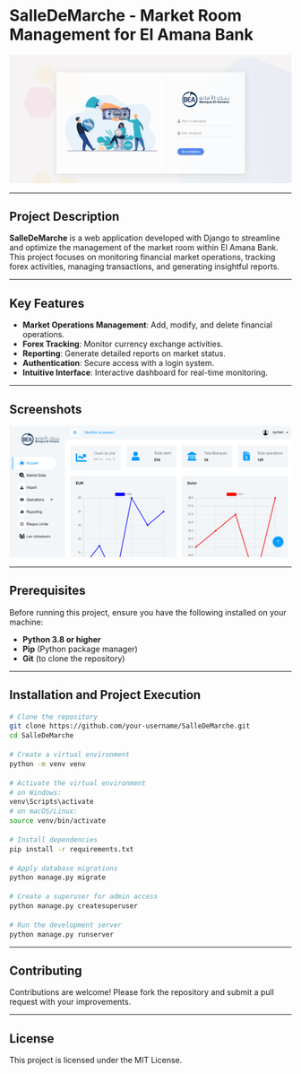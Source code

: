 # **SalleDeMarche - Market Room Management for El Amana Bank**

![Project Banner](static/img/login.png)  

---

## **Project Description**
**SalleDeMarche** is a web application developed with Django to streamline and optimize the management of the market room within El Amana Bank. This project focuses on monitoring financial market operations, tracking forex activities, managing transactions, and generating insightful reports.

---

## **Key Features**
- **Market Operations Management**: Add, modify, and delete financial operations.
- **Forex Tracking**: Monitor currency exchange activities.
- **Reporting**: Generate detailed reports on market status.
- **Authentication**: Secure access with a login system.
- **Intuitive Interface**: Interactive dashboard for real-time monitoring.

---

## **Screenshots**
![Homepage](static/img/homepage.png)  

---

## **Prerequisites**
Before running this project, ensure you have the following installed on your machine:
- **Python 3.8 or higher**
- **Pip** (Python package manager)
- **Git** (to clone the repository)

---

## **Installation and Project Execution**

```bash
# Clone the repository
git clone https://github.com/your-username/SalleDeMarche.git
cd SalleDeMarche

# Create a virtual environment
python -m venv venv

# Activate the virtual environment
# on Windows:
venv\Scripts\activate
# on macOS/Linux:
source venv/bin/activate

# Install dependencies
pip install -r requirements.txt

# Apply database migrations
python manage.py migrate

# Create a superuser for admin access
python manage.py createsuperuser

# Run the development server
python manage.py runserver
```

---

## **Contributing**
Contributions are welcome! Please fork the repository and submit a pull request with your improvements.

---

## **License**
This project is licensed under the MIT License.

